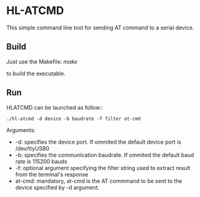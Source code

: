 HL-ATCMD
============

This simple command line tool for sending AT command to a serial device.


Build
-----
Just use the Makefile:
*make*

to build the executable.

Run
---
HLATCMD can be launched as follow::
~~~
./hl-atcmd -d device -b baudrate -f filter at-cmd
~~~

Arguments:
* -d:		specifies the device port. If ommited the default device port is /dev/ttyUSB0
* -b: 		specifies the communication baudrate. If ommited the default baud rate is 115200 bauds
* -f:		optional argument specifying the filter string used to extract result from the terminal's response
* at-cmd:	mandatory, at-cmd is the AT commmand to be sent to the device specified by -d argument.
